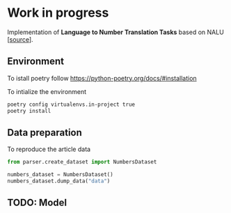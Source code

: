 # Work in progress

Implementation of **Language to Number Translation Tasks** based on NALU [[source](https://arxiv.org/pdf/1808.00508/)].

## Environment

To istall poetry follow https://python-poetry.org/docs/#installation

To intialize the environment
```sh
poetry config virtualenvs.in-project true
poetry install
```

## Data preparation
To reproduce the article data

```python
from parser.create_dataset import NumbersDataset

numbers_dataset = NumbersDataset()
numbers_dataset.dump_data("data")
```

## TODO: Model
